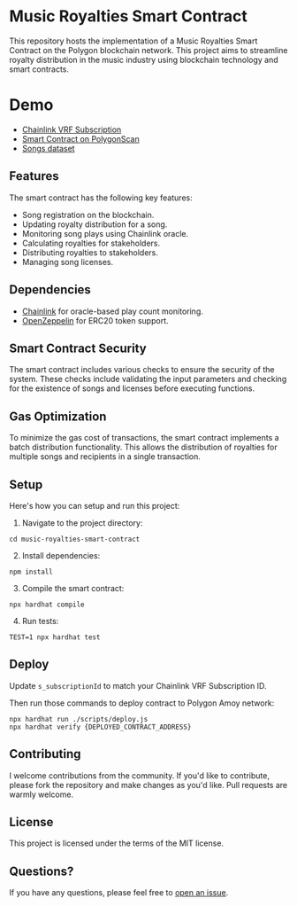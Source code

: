 # Music Royalties Smart Contract

This repository hosts the implementation of a Music Royalties Smart Contract on the Polygon blockchain network. This
project aims to streamline royalty distribution in the music industry using blockchain technology and smart contracts.

# Demo
- [Chainlink VRF Subscription](https://vrf.chain.link/polygon-amoy/27386271310033774427731689780733372915241729820450466377140907977388552390469)
- [Smart Contract on PolygonScan](https://amoy.polygonscan.com/address/0x1c8130Ae4c713b9bAaf4fEE12BF8fFEBB22faFA9)
- [Songs dataset](https://www.kaggle.com/datasets/stefancomanita/top-us-songs-from-1950-to-2019-w-lyrics)

## Features

The smart contract has the following key features:

- Song registration on the blockchain.
- Updating royalty distribution for a song.
- Monitoring song plays using Chainlink oracle.
- Calculating royalties for stakeholders.
- Distributing royalties to stakeholders.
- Managing song licenses.

## Dependencies

- [Chainlink](https://chain.link/) for oracle-based play count monitoring.
- [OpenZeppelin](https://openzeppelin.com/) for ERC20 token support.

## Smart Contract Security

The smart contract includes various checks to ensure the security of the system. These checks include validating the
input parameters and checking for the existence of songs and licenses before executing functions.

## Gas Optimization

To minimize the gas cost of transactions, the smart contract implements a batch distribution functionality. This allows
the distribution of royalties for multiple songs and recipients in a single transaction.

## Setup

Here's how you can setup and run this project:

1. Navigate to the project directory:

```
cd music-royalties-smart-contract
```

2. Install dependencies:

```
npm install
```

3. Compile the smart contract:

```
npx hardhat compile
```

4. Run tests:

```
TEST=1 npx hardhat test
```

## Deploy

Update `s_subscriptionId` to match your Chainlink VRF Subscription ID.

Then run those commands to deploy contract to Polygon Amoy network:

```
npx hardhat run ./scripts/deploy.js  
npx hardhat verify {DEPLOYED_CONTRACT_ADDRESS}
```

## Contributing

I welcome contributions from the community. If you'd like to contribute, please fork the repository and make changes as
you'd like. Pull requests are warmly welcome.

## License

This project is licensed under the terms of the MIT license.

## Questions?

If you have any questions, please feel free
to [open an issue](https://github.com/aiekseu/web3_digital_rights_management/issues/new).
